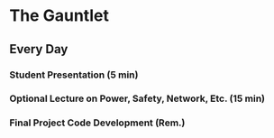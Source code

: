 # The Gauntlet

## Every Day

### Student Presentation (5 min)

### Optional Lecture on Power, Safety, Network, Etc. (15 min)

### Final Project Code Development (Rem.)
